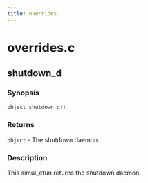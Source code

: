 ```yaml
---
title: overrides
---
```

# overrides.c

## shutdown_d

### Synopsis

```c
object shutdown_d()
```

### Returns

`object` - The shutdown daemon.

### Description

This simul_efun returns the shutdown daemon.

